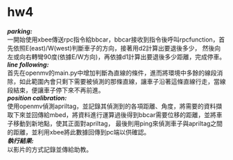 # hw4
*****parking:*****\
一開始使用xbee傳送rpc指令給bbcar，bbcar接收到指令後呼叫rpcfunction，首先依照E(east)/W(west)判斷車子的方向，接著用d2計算出要退後多少，
然後向左或向右轉彎90度(依據E/W方向)，再依據d1計算出要退後多少距離，完成停車。\
*****line following:*****\
首先在openmv的main.py中增加判斷為直線的條件，進而將環境中多餘的線段消除，如此範圍內會只剩下需要被偵測的那條直線，讓車子沿著這條直線行走，當線段結束，便讓車子停下來不再前進。\
*****position calibration:*****\
使用openmv偵測apriltag，並記錄其偵測到的各項距離、角度，將需要的資料擷取下來並回傳給mbed，將資料進行運算過後得到bbcar需要位移的距離，並將車子移動到新地點，使其正面對apriltag，
最後則用ping來偵測車子與apriltag之間的距離，並利用xbee將此數據回傳到pc端以供確認。\
***執行結果:***\
以影片的方式記錄並傳給助教。
